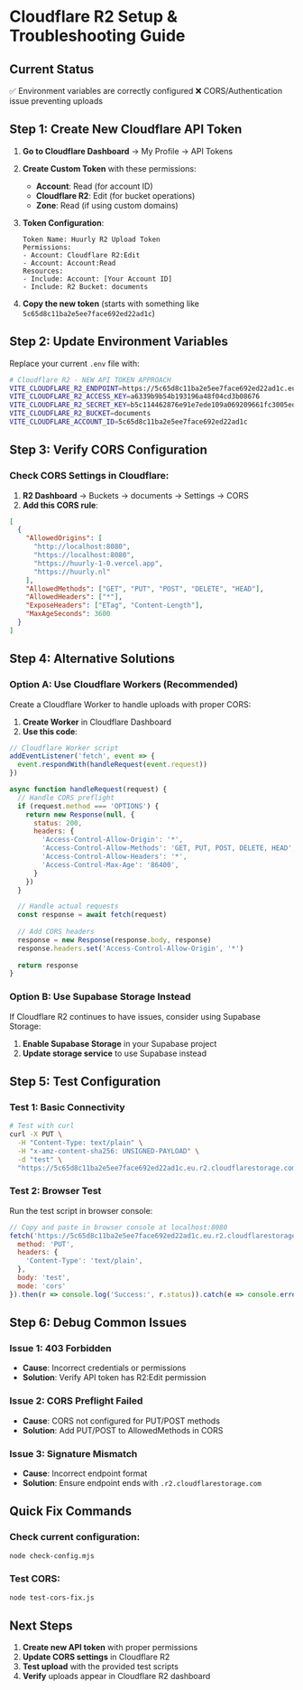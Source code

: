 # Cloudflare R2 Setup & Troubleshooting Guide

## Current Status
✅ Environment variables are correctly configured
❌ CORS/Authentication issue preventing uploads

## Step 1: Create New Cloudflare API Token

1. **Go to Cloudflare Dashboard** → My Profile → API Tokens
2. **Create Custom Token** with these permissions:
   - **Account**: Read (for account ID)
   - **Cloudflare R2**: Edit (for bucket operations)
   - **Zone**: Read (if using custom domains)

3. **Token Configuration**:
   ```
   Token Name: Huurly R2 Upload Token
   Permissions:
   - Account: Cloudflare R2:Edit
   - Account: Account:Read
   Resources:
   - Include: Account: [Your Account ID]
   - Include: R2 Bucket: documents
   ```

4. **Copy the new token** (starts with something like `5c65d8c11ba2e5ee7face692ed22ad1c`)

## Step 2: Update Environment Variables

Replace your current `.env` file with:

```bash
# Cloudflare R2 - NEW API TOKEN APPROACH
VITE_CLOUDFLARE_R2_ENDPOINT=https://5c65d8c11ba2e5ee7face692ed22ad1c.eu.r2.cloudflarestorage.com
VITE_CLOUDFLARE_R2_ACCESS_KEY=a6339b9b54b193196a48f04cd3b08676
VITE_CLOUDFLARE_R2_SECRET_KEY=b5c114462876e91e7ede109a069209661fc3005edfbb148890e1dfcb2be86bb8
VITE_CLOUDFLARE_R2_BUCKET=documents
VITE_CLOUDFLARE_ACCOUNT_ID=5c65d8c11ba2e5ee7face692ed22ad1c
```

## Step 3: Verify CORS Configuration

### Check CORS Settings in Cloudflare:
1. **R2 Dashboard** → Buckets → documents → Settings → CORS
2. **Add this CORS rule**:

```json
[
  {
    "AllowedOrigins": [
      "http://localhost:8080",
      "https://localhost:8080",
      "https://huurly-1-0.vercel.app",
      "https://huurly.nl"
    ],
    "AllowedMethods": ["GET", "PUT", "POST", "DELETE", "HEAD"],
    "AllowedHeaders": ["*"],
    "ExposeHeaders": ["ETag", "Content-Length"],
    "MaxAgeSeconds": 3600
  }
]
```

## Step 4: Alternative Solutions

### Option A: Use Cloudflare Workers (Recommended)
Create a Cloudflare Worker to handle uploads with proper CORS:

1. **Create Worker** in Cloudflare Dashboard
2. **Use this code**:

```javascript
// Cloudflare Worker script
addEventListener('fetch', event => {
  event.respondWith(handleRequest(event.request))
})

async function handleRequest(request) {
  // Handle CORS preflight
  if (request.method === 'OPTIONS') {
    return new Response(null, {
      status: 200,
      headers: {
        'Access-Control-Allow-Origin': '*',
        'Access-Control-Allow-Methods': 'GET, PUT, POST, DELETE, HEAD',
        'Access-Control-Allow-Headers': '*',
        'Access-Control-Max-Age': '86400',
      }
    })
  }

  // Handle actual requests
  const response = await fetch(request)
  
  // Add CORS headers
  response = new Response(response.body, response)
  response.headers.set('Access-Control-Allow-Origin', '*')
  
  return response
}
```

### Option B: Use Supabase Storage Instead
If Cloudflare R2 continues to have issues, consider using Supabase Storage:

1. **Enable Supabase Storage** in your Supabase project
2. **Update storage service** to use Supabase instead

## Step 5: Test Configuration

### Test 1: Basic Connectivity
```bash
# Test with curl
curl -X PUT \
  -H "Content-Type: text/plain" \
  -H "x-amz-content-sha256: UNSIGNED-PAYLOAD" \
  -d "test" \
  "https://5c65d8c11ba2e5ee7face692ed22ad1c.eu.r2.cloudflarestorage.com/documents/test.txt"
```

### Test 2: Browser Test
Run the test script in browser console:
```javascript
// Copy and paste in browser console at localhost:8080
fetch('https://5c65d8c11ba2e5ee7face692ed22ad1c.eu.r2.cloudflarestorage.com/documents/test.txt', {
  method: 'PUT',
  headers: {
    'Content-Type': 'text/plain',
  },
  body: 'test',
  mode: 'cors'
}).then(r => console.log('Success:', r.status)).catch(e => console.error('Error:', e))
```

## Step 6: Debug Common Issues

### Issue 1: 403 Forbidden
- **Cause**: Incorrect credentials or permissions
- **Solution**: Verify API token has R2:Edit permission

### Issue 2: CORS Preflight Failed
- **Cause**: CORS not configured for PUT/POST methods
- **Solution**: Add PUT/POST to AllowedMethods in CORS

### Issue 3: Signature Mismatch
- **Cause**: Incorrect endpoint format
- **Solution**: Ensure endpoint ends with `.r2.cloudflarestorage.com`

## Quick Fix Commands

### Check current configuration:
```bash
node check-config.mjs
```

### Test CORS:
```bash
node test-cors-fix.js
```

## Next Steps
1. **Create new API token** with proper permissions
2. **Update CORS settings** in Cloudflare R2
3. **Test upload** with the provided test scripts
4. **Verify** uploads appear in Cloudflare R2 dashboard
